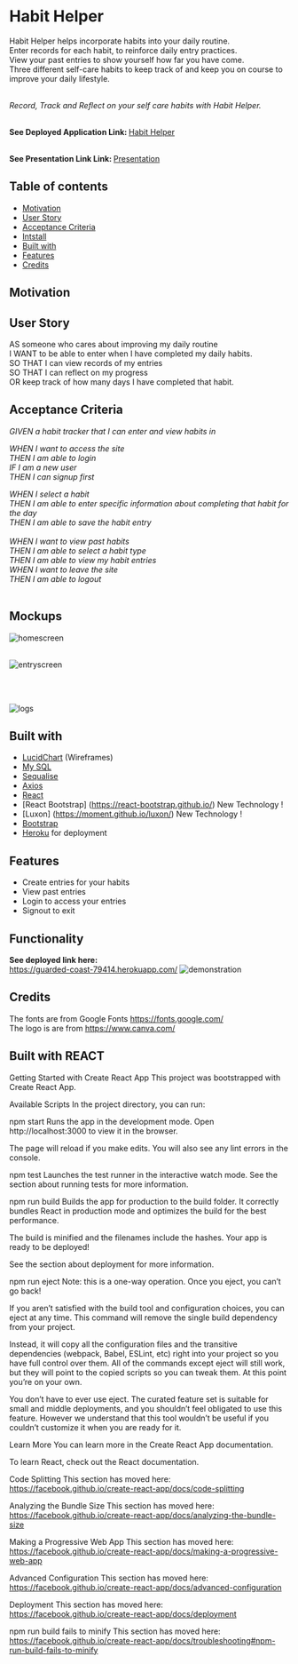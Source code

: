 # Habit Helper

Habit Helper helps incorporate habits into your daily routine. <br>
Enter records for each habit, to reinforce daily entry practices.<br>
View your past entries to show yourself how far you have come.<br>
Three different self-care habits to keep track of and keep you on course to improve your daily lifestyle.<br>

<i><br>Record, Track and Reflect on your self care habits with Habit Helper.<br></i>




<br> <b>See Deployed Application Link: </b>
<a href="https://guarded-coast-79414.herokuapp.com/"> Habit Helper </a>


<br> <b>See Presentation Link Link: </b>
<a href="https://docs.google.com/presentation/d/1m-DQjhGJ-E9oUHEdbMV8qL_OZNwpcMuQWcMYmkLAGGs/edit?usp=sharing"> Presentation </a>



## Table of contents
  - [Motivation](#motivation)
  - [User Story](#userstory)
  - [Acceptance Criteria](#acceptancecriteria)
  - [Intstall](#install)
  - [Built with](#built-with)
  - [Features](#features)
  - [Credits](#credits)

## Motivation


## User Story
AS someone who cares about improving my daily routine <br>
I WANT to be able to enter when I have completed my daily habits. <br>
SO THAT I can view records of my entries <br>
SO THAT I can reflect on my progress <br>
OR keep track of how many days I have completed that habit.


## Acceptance Criteria
<i>GIVEN a habit tracker that I can enter and view habits in <br>
  
WHEN I want to access the site<br>
THEN I am able to login <br>
IF I am a new user <br>
THEN I can signup first <br>

WHEN I select a habit<br>
THEN I am able to enter specific information about completing that habit for the day<br>
THEN I am able to save the habit entry<br>
<br>
WHEN I want to view past habits<br>
THEN I am able to select a habit type<br>
THEN I am able to view my habit entries <br>
WHEN I want to leave the site<br>
THEN I am able to logout <br>
</i>
<br>


## Mockups
![homescreen](https://user-images.githubusercontent.com/74234842/118614862-86264600-b803-11eb-89ac-c11afd855e00.png)
<br> 
<br>


![entryscreen](https://user-images.githubusercontent.com/74234842/118614876-8a526380-b803-11eb-92f1-ca89b9a51ca6.png)


<br>
<br>

![logs](https://user-images.githubusercontent.com/74234842/118614849-83c3ec00-b803-11eb-933c-6b687f6d49fb.png)
<br>

## Built with
- [LucidChart](https://www.adobe.com/au/products/xd.html) (Wireframes)
- [My SQL](https://www.mysql.com/) 
- [Sequalise](https://sequelize.org/) 
- [Axios](https://www.npmjs.com/package/axios) 
- [React](https://reactjs.org/)
- [React Bootstrap] (https://react-bootstrap.github.io/) New Technology !
- [Luxon] (https://moment.github.io/luxon/) New Technology !
- [Bootstrap](https://getbootstrap.com/)
- [Heroku](https://www.heroku.com/) for deployment

## Features
- Create entries for your habits
- View past entries
- Login to access your entries
- Signout to exit



## Functionality 
<b>See deployed link here:</b><br> https://guarded-coast-79414.herokuapp.com/
![demonstration]()




## Credits
The fonts are from Google Fonts https://fonts.google.com/ <br>
The logo is are from https://www.canva.com/



## Built with REACT
Getting Started with Create React App This project was bootstrapped with Create React App.

Available Scripts In the project directory, you can run:

npm start Runs the app in the development mode. Open http://localhost:3000 to view it in the browser.

The page will reload if you make edits. You will also see any lint errors in the console.

npm test Launches the test runner in the interactive watch mode. See the section about running tests for more information.

npm run build Builds the app for production to the build folder. It correctly bundles React in production mode and optimizes the build for the best performance.

The build is minified and the filenames include the hashes. Your app is ready to be deployed!

See the section about deployment for more information.

npm run eject Note: this is a one-way operation. Once you eject, you can’t go back!

If you aren’t satisfied with the build tool and configuration choices, you can eject at any time. This command will remove the single build dependency from your project.

Instead, it will copy all the configuration files and the transitive dependencies (webpack, Babel, ESLint, etc) right into your project so you have full control over them. All of the commands except eject will still work, but they will point to the copied scripts so you can tweak them. At this point you’re on your own.

You don’t have to ever use eject. The curated feature set is suitable for small and middle deployments, and you shouldn’t feel obligated to use this feature. However we understand that this tool wouldn’t be useful if you couldn’t customize it when you are ready for it.

Learn More You can learn more in the Create React App documentation.

To learn React, check out the React documentation.

Code Splitting This section has moved here: https://facebook.github.io/create-react-app/docs/code-splitting

Analyzing the Bundle Size This section has moved here: https://facebook.github.io/create-react-app/docs/analyzing-the-bundle-size

Making a Progressive Web App This section has moved here: https://facebook.github.io/create-react-app/docs/making-a-progressive-web-app

Advanced Configuration This section has moved here: https://facebook.github.io/create-react-app/docs/advanced-configuration

Deployment This section has moved here: https://facebook.github.io/create-react-app/docs/deployment

npm run build fails to minify This section has moved here: https://facebook.github.io/create-react-app/docs/troubleshooting#npm-run-build-fails-to-minify
